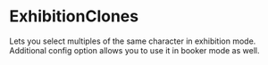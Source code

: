 # ExhibitionClones
Lets you select multiples of the same character in exhibition mode. Additional config option allows you to use it in booker mode as well.